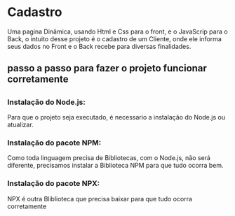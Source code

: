 # Cadastro
Uma pagina Dinâmica, usando Html e Css para o front, e o JavaScrip para o Back, o intuito desse projeto é o cadastro de um Cliente, onde ele informa seus dados no Front e o Back recebe para diversas finalidades. 
 <h2> passo a passo para fazer o projeto funcionar corretamente<h2>
 <h3>Instalação do Node.js:</h3>
 <p>Para que o projeto seja executado, é necessario a instalação do Node.js ou atualizar.</p>
 <h3>Instalação do pacote NPM:</h3>
 <p>Como toda linguagem precisa de Bibliotecas, com o Node.js, não será diferente, precisamos instalar a Biblioteca NPM para que tudo ocorra bem.</p>
 <h3>Instalação do pacote NPX:</h3> 
 <p>NPX é outra Bliblioteca que precisa baixar para que tudo ocorra corretamente </p>
